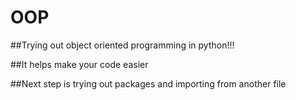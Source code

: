 # OOP

##Trying out object oriented programming in python!!!

##It helps make your code easier 

##Next step is trying out packages and importing from another file
